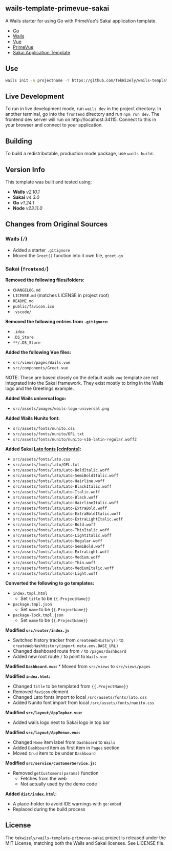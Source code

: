 
## wails-template-primevue-sakai 

A Wails starter for using Go with PrimeVue's Sakai application template.

* [Go](https://go.dev/)
* [Wails](https://wails.io/)
* [Vue](https://vuejs.org/)
* [PrimeVue](https://primevue.org/)
* [Sakai Application Template](https://sakai.primevue.org/)

## Use

```sh
wails init -n projectname -t https://github.com/TekWizely/wails-template-primevue-sakai
```

## Live Development

To run in live development mode, run `wails dev` in the project directory. In another terminal, go into the `frontend`
directory and run `npm run dev`. The frontend dev server will run on http://localhost:34115. Connect to this in your
browser and connect to your application.

## Building

To build a redistributable, production mode package, use `wails build`.

## Version Info

This template was built and tested using:

* **Wails** _v2.10.1_
* **Sakai** _v4.3.0_
* **Go** _v1.24.1_
* **Node** _v23.11.0_

## Changes from Original Sources

### Wails (`/`)

* Added a starter `.gitignore`
* Moved the `Greet()` function into it own file, `greet.go`

### Sakai (`frontend/`)

**Removed the following files/folders:**
  * `CHANGELOG.md`
  * `LICENSE.md` (matches LICENSE in project root)
  * `README.md`
  * `public/favicon.ico`
  * `.vscode/`

**Removed the following entries from `.gitignore`:**
  * `.idea`
  * `.DS_Store`
  * `**/.DS_Store`

**Added the following Vue files:**
  * `src/views/pages/Wails.vue`
  * `src/components/Greet.vue`

NOTE: These are based closely on the default wails `vue` template are not integrated into the Sakai framework.  They exist mostly to bring in the Wails logo and the Greetings example.

**Added Wails universal logo:**
  * `src/assets/images/wails-logo-universal.png`

**Added Wails Nunito font:**
  * `src/assets/fonts/nunito.css`
  * `src/assets/fonts/nunito/OFL.txt`
  * `src/assets/fonts/nunito/nunito-v16-latin-regular.woff2`

**Added Sakai [Lato fonts [cdnfonts]](https://www.cdnfonts.com/lato.font):**
  * `src/assets/fonts/lato.css`
  * `src/assets/fonts/lato/OFL.txt`
  * `src/assets/fonts/lato/Lato-BoldItalic.woff`
  * `src/assets/fonts/lato/Lato-SemiBoldItalic.woff`
  * `src/assets/fonts/lato/Lato-Hairline.woff`
  * `src/assets/fonts/lato/Lato-BlackItalic.woff`
  * `src/assets/fonts/lato/Lato-Italic.woff`
  * `src/assets/fonts/lato/Lato-Black.woff`
  * `src/assets/fonts/lato/Lato-HairlineItalic.woff`
  * `src/assets/fonts/lato/Lato-ExtraBold.woff`
  * `src/assets/fonts/lato/Lato-ExtraBoldItalic.woff`
  * `src/assets/fonts/lato/Lato-ExtraLightItalic.woff`
  * `src/assets/fonts/lato/Lato-Bold.woff`
  * `src/assets/fonts/lato/Lato-ThinItalic.woff`
  * `src/assets/fonts/lato/Lato-LightItalic.woff`
  * `src/assets/fonts/lato/Lato-Regular.woff`
  * `src/assets/fonts/lato/Lato-SemiBold.woff`
  * `src/assets/fonts/lato/Lato-ExtraLight.woff`
  * `src/assets/fonts/lato/Lato-Medium.woff`
  * `src/assets/fonts/lato/Lato-Thin.woff`
  * `src/assets/fonts/lato/Lato-MediumItalic.woff`
  * `src/assets/fonts/lato/Lato-Light.woff`

**Converted the following to go templates:**
  * `index.tmpl.html`
    * Set `title` to be `{{.ProjectName}}`
  * `package.tmpl.json`
    * Set `name` to be `{{.ProjectName}}`
  * `package-lock.tmpl.json`
    * Set `name` to be `{{.ProjectName}}`

**Modified `src/router/index.js`**
  * Switched history tracker from `createWebHistory()` to `createWebHashHistory(import.meta.env.BASE_URL)`
  * Changed dashboard route from `/` to `/pages/dashboard`
  * Added new root route `/` to point to `Wails.vue` 

**Modified `Dashboard.vue`:**
    * Moved from `src/views` to `src/views/pages`

**Modified `index.html`:**
  * Changed `title` to be templated from `{{.ProjectName}}`
  * Removed `favicon` element
  * Changed Lato fonts import to local `/src/assets/fonts/lato.css`
  * Added Nunito font import from local `/src/assets/fonts/nunito.css`

**Modified `src/layout/AppTopbar.vue`:**
  * Added wails logo next to Sakai logo in top bar

**Modified `src/layout/AppMenue.vue`:**
  * Changed `Home` item label from `Dashboard` to `Wails`
  * Added `Dashboard` item as first item in `Pages` section
  * Moved `Crud` item to be under `Dashboard`

**Modified `src/service/CustomerService.js`:**
  * Removed `getCustomers(params)` function
    * Fetches from the web
    * Not actually used by the demo code

**Added `dist/index.html`:**
* A place-holder to avoid IDE warnings with `go:embed`  
* Replaced during the build process 

## License

The `tekwizely/wails-template-primevue-sakai` project is released under the MIT License, matching both the Wails and Sakai licenses. See LICENSE file.
